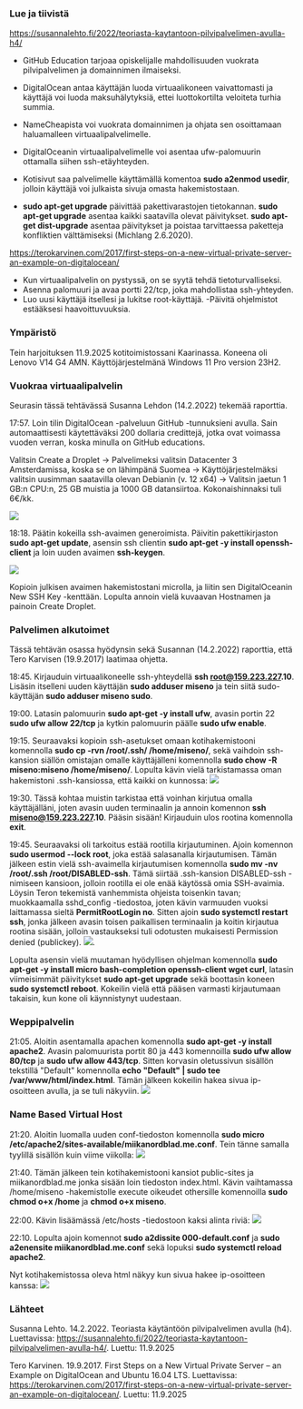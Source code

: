 ### Lue ja tiivistä
https://susannalehto.fi/2022/teoriasta-kaytantoon-pilvipalvelimen-avulla-h4/
- GitHub Education tarjoaa opiskelijalle mahdollisuuden vuokrata pilvipalvelimen ja domainnimen ilmaiseksi.
- DigitalOcean antaa käyttäjän luoda virtuaalikoneen vaivattomasti ja käyttäjä voi luoda maksuhälytyksiä, ettei luottokortilta veloiteta turhia summia.
- NameCheapista voi vuokrata domainnimen ja ohjata sen osoittamaan haluamalleen virtuaalipalvelimelle.

- DigitalOceanin virtuaalipalvelimelle voi asentaa ufw-palomuurin ottamalla siihen ssh-etäyhteyden.

- Kotisivut saa palvelimelle käyttämällä komentoa __sudo a2enmod usedir__, jolloin käyttäjä voi julkaista sivuja omasta hakemistostaan.

- __sudo apt-get upgrade__ päivittää pakettivarastojen tietokannan. __sudo apt-get upgrade__ asentaa kaikki saatavilla olevat päivitykset. __sudo apt-get dist-upgrade__ asentaa päivitykset ja poistaa tarvittaessa paketteja konfliktien välttämiseksi (Michlang 2.6.2020).

https://terokarvinen.com/2017/first-steps-on-a-new-virtual-private-server-an-example-on-digitalocean/
- Kun virtuaalipalvelin on pystyssä, on se syytä tehdä tietoturvalliseksi.
- Asenna palomuuri ja avaa portti 22/tcp, joka mahdollistaa ssh-yhteyden.
- Luo uusi käyttäjä itsellesi ja lukitse root-käyttäjä.
-Päivitä ohjelmistot estääksesi haavoittuvuuksia.

### Ympäristö
Tein harjoituksen 11.9.2025 kotitoimistossani Kaarinassa. Koneena oli Lenovo V14 G4 AMN. Käyttöjärjestelmänä Windows 11 Pro version 23H2.

### Vuokraa virtuaalipalvelin
Seurasin tässä tehtävässä Susanna Lehdon (14.2.2022) tekemää raporttia.

17:57. Loin tilin DigitalOcean -palveluun GitHub -tunnuksieni avulla. Sain automaattisesti käytettäväksi 200 dollaria credittejä, jotka ovat voimassa vuoden verran, koska minulla on GitHub educations.

Valitsin Create a Droplet -> Palvelimeksi valitsin Datacenter 3 Amsterdamissa, koska se on lähimpänä Suomea -> Käyttöjärjestelmäksi valitsin uusimman saatavilla olevan Debianin (v. 12 x64) -> Valitsin jaetun 1 GB:n CPU:n, 25 GB muistia ja 1000 GB datansiirtoa. Kokonaishinnaksi tuli 6€/kk.

![](images/h4/droplet.png)

18:18. Päätin kokeilla ssh-avaimen generoimista. Päivitin pakettikirjaston __sudo apt-get update__, asensin ssh clientin __sudo apt-get -y install openssh-client__ ja loin uuden avaimen __ssh-keygen__.

![](images/h4/sshCreate.png)

Kopioin julkisen avaimen hakemistostani microlla, ja liitin sen DigitalOceanin New SSH Key -kenttään. Lopulta annoin vielä kuvaavan Hostnamen ja painoin Create Droplet.

### Palvelimen alkutoimet
Tässä tehtävän osassa hyödynsin sekä Susannan (14.2.2022) raporttia, että Tero Karvisen (19.9.2017) laatimaa ohjetta.

18:45. Kirjauduin virtuaalikoneelle ssh-yhteydellä __ssh root@159.223.227.10__. Lisäsin itselleni uuden käyttäjän __sudo adduser miseno__ ja tein siitä sudo-käyttäjän __sudo adduser miseno sudo__.

19:00. Latasin palomuurin __sudo apt-get -y install ufw__, avasin portin 22 __sudo ufw allow 22/tcp__ ja kytkin palomuurin päälle __sudo ufw enable__.

19:15. Seuraavaksi kopioin ssh-asetukset omaan kotihakemistooni komennolla __sudo cp -rvn /root/.ssh/ /home/miseno/__, sekä vaihdoin ssh-kansion siällön omistajan omalle käyttäjälleni komennolla __sudo chow -R miseno:miseno /home/miseno/__.
Lopulta kävin vielä tarkistamassa oman hakemistoni .ssh-kansiossa, että kaikki on kunnossa:
![](images/h4/copyssh.png)

19:30. Tässä kohtaa muistin tarkistaa että voinhan kirjutua omalla käyttäjälläni, joten avasin uuden terminaalin ja annoin komennon __ssh miseno@159.223.227.10__. Pääsin sisään! Kirjauduin ulos rootina komennolla __exit__.

19:45. Seuraavaksi oli tarkoitus estää rootilla kirjautuminen. Ajoin komennon __sudo usermod --lock root__, joka estää salasanalla kirjautumisen. Tämän jälkeen estin vielä ssh-avaimella kirjautumisen komennolla __sudo mv -nv /root/.ssh /root/DISABLED-ssh__. Tämä siirtää .ssh-kansion DISABLED-ssh -nimiseen kansioon, jolloin rootilla ei ole enää käytössä omia SSH-avaimia. Löysin Teron tekemistä vanhemmista ohjeista toisenkin tavan; muokkaamalla sshd_config -tiedostoa, joten kävin varmuuden vuoksi laittamassa sieltä __PermitRootLogin no__. Sitten ajoin __sudo systemctl restart ssh__, jonka jälkeen avasin toisen paikallisen terminaalin ja koitin kirjautua rootina sisään, jolloin vastaukseksi tuli odotusten mukaisesti Permission denied (publickey).
![](images/h4/rootclosed.png).

Lopulta asensin vielä muutaman hyödyllisen ohjelman komennolla __sudo apt-get -y install micro bash-completion openssh-client wget curl__, latasin viimeisimmät päivitykset __sudo apt-get upgrade__ sekä boottasin koneen __sudo systemctl reboot__. Kokeilin vielä että pääsen varmasti kirjautumaan takaisin, kun kone oli käynnistynyt uudestaan.

### Weppipalvelin
21:05. Aloitin asentamalla apachen komennolla __sudo apt-get -y install apache2__. Avasin palomuurista portit 80 ja 443 komennoilla __sudo ufw allow 80/tcp__ ja __sudo ufw allow 443/tcp__. Sitten korvasin oletussivun sisällön tekstillä "Default" komennolla __echo "Default" | sudo tee /var/www/html/index.html__. Tämän jälkeen kokeilin hakea sivua ip-osoitteen avulla, ja se tuli näkyviin.
![](images/h4/default.png)

### Name Based Virtual Host
21:20. Aloitin luomalla uuden conf-tiedoston komennolla __sudo micro /etc/apache2/sites-available/miikanordblad.me.conf__. Tein tänne samalla tyylillä sisällön kuin viime viikolla:
![](images/h4/confFile.png)

21:40. Tämän jälkeen tein kotihakemistooni kansiot public-sites ja miikanordblad.me jonka sisään loin tiedoston index.html. Kävin vaihtamassa /home/miseno -hakemistolle execute oikeudet othersille komennoilla __sudo chmod o+x /home__ ja __chmod o+x miseno__.

22:00. Kävin lisäämässä /etc/hosts -tiedostoon kaksi alinta riviä:
![](images/h4/hosts.png)

22:10. Lopulta ajoin komennot __sudo a2dissite 000-default.conf__ ja __sudo a2enensite miikanordblad.me.conf__ sekä lopuksi __sudo systemctl reload apache2__.

Nyt kotihakemistossa oleva html näkyy kun sivua hakee ip-osoitteen kanssa:
![](images/h4/lopputulos.png)

### Lähteet
Susanna Lehto. 14.2.2022. Teoriasta käytäntöön pilvipalvelimen avulla (h4). Luettavissa: https://susannalehto.fi/2022/teoriasta-kaytantoon-pilvipalvelimen-avulla-h4/. Luettu: 11.9.2025

Tero Karvinen. 19.9.2017. First Steps on a New Virtual Private Server – an Example on DigitalOcean and Ubuntu 16.04 LTS. Luettavissa: https://terokarvinen.com/2017/first-steps-on-a-new-virtual-private-server-an-example-on-digitalocean/. Luettu: 11.9.2025

